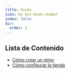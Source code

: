 ```yaml
---
title: Guías
icon: bx bxs-book-reader
index: false
dir:
  order: 2
---
```


## Lista de Contenido

- [Cómo crear un reino](../guides/create-realm)
- [Cómo configurar la tienda](../guides/configure-store)
